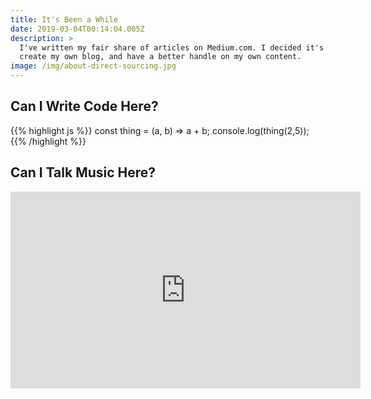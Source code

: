 ```yaml
---
title: It's Been a While
date: 2019-03-04T00:14:04.005Z
description: >
  I've written my fair share of articles on Medium.com. I decided it's time to
  create my own blog, and have a better handle on my own content.
image: /img/about-direct-sourcing.jpg
---
```

## Can I Write Code Here?

{{% highlight js %}}
const thing = (a, b) => a + b;
console.log(thing(2,5));
{{% /highlight %}}

## Can I Talk Music Here?

<iframe width="560" height="315" src="https://www.youtube.com/embed/769dD5caLmE" frameborder="0" allow="accelerometer; autoplay; encrypted-media; gyroscope; picture-in-picture" allowfullscreen></iframe>

